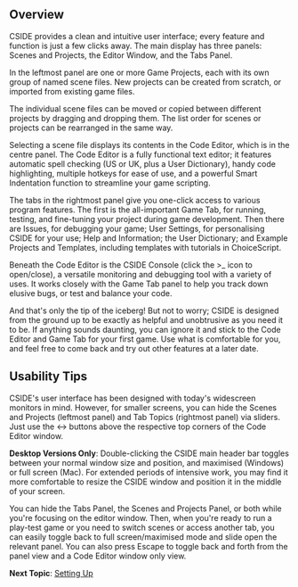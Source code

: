 ## Overview

CSIDE provides a clean and intuitive user interface; every feature and function is just a few clicks away. The main display has three panels: Scenes and Projects, the Editor Window, and the Tabs Panel.

In the leftmost panel are one or more Game Projects, each with its own group of named scene files. New projects can be created from scratch, or imported from existing game files.

The individual scene files can be moved or copied between different projects by dragging and dropping them. The list order for scenes or projects can be rearranged in the same way.

Selecting a scene file displays its contents in the Code Editor, which is in the centre panel. The Code Editor is a fully functional text editor; it features automatic spell checking (US or UK, plus a User Dictionary), handy code highlighting, multiple hotkeys for ease of use, and a powerful Smart Indentation function to streamline your game scripting.

The tabs in the rightmost panel give you one-click access to various program features. The first is the all-important Game Tab, for running, testing, and fine-tuning your project during game development. Then there are Issues, for debugging your game; User Settings, for personalising CSIDE for your use; Help and Information; the User Dictionary; and Example Projects and Templates, including templates with tutorials in ChoiceScript.

Beneath the Code Editor is the CSIDE Console (click the >_ icon to open/close), a versatile monitoring and debugging tool with a variety of uses. It works closely with the Game Tab panel to help you track down elusive bugs, or test and balance your code.

And that's only the tip of the iceberg! But not to worry; CSIDE is designed from the ground up to be exactly as helpful and unobtrusive as you need it to be. If anything sounds daunting, you can ignore it and stick to the Code Editor and Game Tab for your first game. Use what is comfortable for you, and feel free to come back and try out other features at a later date.

## Usability Tips

CSIDE's user interface has been designed with today's widescreen monitors in mind. However, for smaller screens, you can hide the Scenes and Projects (leftmost panel) and Tab Topics (rightmost panel) via sliders. Just use the <-> buttons above the respective top corners of the Code Editor window.

**Desktop Versions Only**: Double-clicking the CSIDE main header bar toggles between your normal window size and position, and maximised (Windows) or full screen (Mac). For extended periods of intensive work, you may find it more comfortable to resize the CSIDE window and position it in the middle of your screen.

You can hide the Tabs Panel, the Scenes and Projects Panel, or both while you're focusing on the editor window. Then, when you're ready to run a play-test game or you need to switch scenes or access another tab, you can easily toggle back to full screen/maximised mode and slide open the relevant panel. You can also press Escape to toggle back and forth from the panel view and a Code Editor window only view.


**Next Topic**: [Setting Up](setting-up.md "Setting Up")